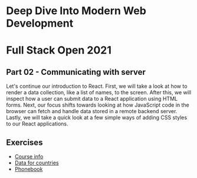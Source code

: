 # Deep Dive Into Modern Web Development

# Full Stack Open 2021

## Part 02 - Communicating with server

Let's continue our introduction to React. First, we will take a look at how to render a data collection, like a list of names, to the screen. After this, we will inspect how a user can submit data to a React application using HTML forms. Next, our focus shifts towards looking at how JavaScript code in the browser can fetch and handle data stored in a remote backend server. Lastly, we will take a quick look at a few simple ways of adding CSS styles to our React applications.

## Exercises

- [Course info](./courseinfo)
- [Data for countries](./dataforcountries)
- [Phonebook](./phonebook)
